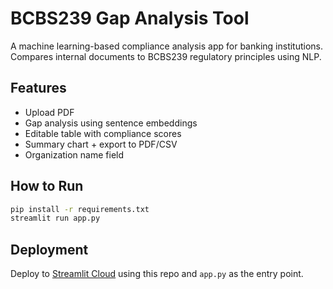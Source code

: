 
# BCBS239 Gap Analysis Tool

A machine learning-based compliance analysis app for banking institutions. Compares internal documents to BCBS239 regulatory principles using NLP.

## Features
- Upload PDF
- Gap analysis using sentence embeddings
- Editable table with compliance scores
- Summary chart + export to PDF/CSV
- Organization name field

## How to Run

```bash
pip install -r requirements.txt
streamlit run app.py
```

## Deployment
Deploy to [Streamlit Cloud](https://share.streamlit.io) using this repo and `app.py` as the entry point.
